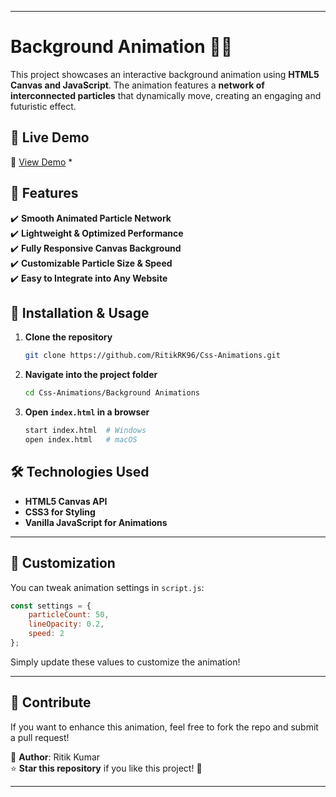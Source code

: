
---

# **Background Animation 🌌✨**  

This project showcases an interactive background animation using **HTML5 Canvas and JavaScript**. The animation features a **network of interconnected particles** that dynamically move, creating an engaging and futuristic effect.  

## 🚀 Live Demo  

🔗 [View Demo](https://ritikrk96.github.io/Css-Animations/Background%20Animations/index.html/) *

## 📌 Features  

✔️ **Smooth Animated Particle Network**  
✔️ **Lightweight & Optimized Performance**  
✔️ **Fully Responsive Canvas Background**  
✔️ **Customizable Particle Size & Speed**  
✔️ **Easy to Integrate into Any Website**  

## 📂 Installation & Usage  

1. **Clone the repository**  
   ```sh  
   git clone https://github.com/RitikRK96/Css-Animations.git  
   ```  
2. **Navigate into the project folder**  
   ```sh  
   cd Css-Animations/Background Animations  
   ```  
3. **Open `index.html` in a browser**  
   ```sh  
   start index.html  # Windows  
   open index.html   # macOS  
   ```  

## 🛠️ Technologies Used  

- **HTML5 Canvas API**  
- **CSS3 for Styling**  
- **Vanilla JavaScript for Animations**  

---  

## 🎨 Customization  

You can tweak animation settings in `script.js`:  

```js  
const settings = {  
    particleCount: 50,  
    lineOpacity: 0.2,  
    speed: 2  
};
```  

Simply update these values to customize the animation!  

---

## 🤝 Contribute  

If you want to enhance this animation, feel free to fork the repo and submit a pull request!  

📌 **Author**: Ritik Kumar  
⭐ **Star this repository** if you like this project! 🚀  

---

